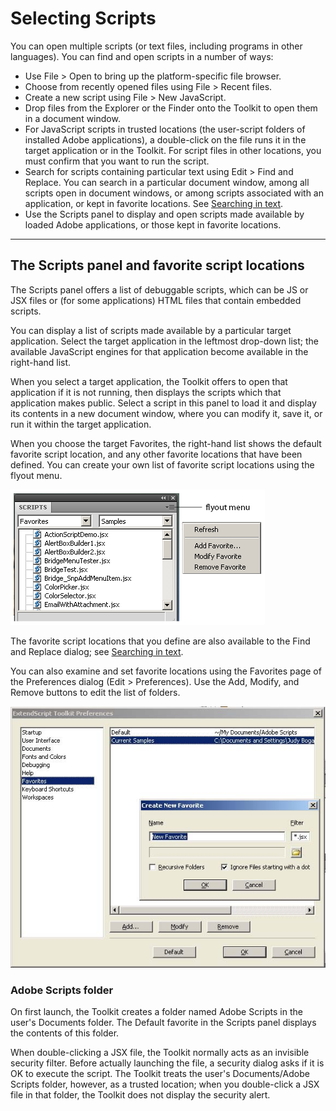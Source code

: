# Selecting Scripts

You can open multiple scripts (or text files, including programs in other languages). You can find and open scripts in a number of ways:

- Use File > Open to bring up the platform-specific file browser.
- Choose from recently opened files using File > Recent files.
- Create a new script using File > New JavaScript.
- Drop files from the Explorer or the Finder onto the Toolkit to open them in a document window.
- For JavaScript scripts in trusted locations (the user-script folders of installed Adobe applications), a double-click on the file runs it in the target application or in the Toolkit. For script files in other locations, you must confirm that you want to run the script.
- Search for scripts containing particular text using Edit > Find and Replace. You can search in a particular document window, among all scripts open in document windows, or among scripts associated with an application, or kept in favorite locations. See [Searching in text](the-script-editor.md#searching-in-text).
- Use the Scripts panel to display and open scripts made available by loaded Adobe applications, or those kept in favorite locations.

---

## The Scripts panel and favorite script locations

The Scripts panel offers a list of debuggable scripts, which can be JS or JSX files or (for some applications) HTML files that contain embedded scripts.

You can display a list of scripts made available by a particular target application. Select the target application in the leftmost drop-down list; the available JavaScript engines for that application become available in the right-hand list.

When you select a target application, the Toolkit offers to open that application if it is not running, then displays the scripts which that application makes public. Select a script in this panel to load it and display its contents in a new document window, where you can modify it, save it, or run it within the target application.

When you choose the target Favorites, the right-hand list shows the default favorite script location, and any other favorite locations that have been defined. You can create your own list of favorite script locations using the flyout menu.

![Scripts panel](extendscript-toolkit/_static/02_the-extendscript-toolkit_selecting-scripts_scripts-panel_panel.png)

The favorite script locations that you define are also available to the Find and Replace dialog; see [Searching in text](the-script-editor.md#searching-in-text).

You can also examine and set favorite locations using the Favorites page of the Preferences dialog (Edit > Preferences). Use the Add, Modify, and Remove buttons to edit the list of folders.

![Scripts favourites](extendscript-toolkit/_static/02_the-extendscript-toolkit_selecting-scripts_scripts-panel_favourites.jpg)

### Adobe Scripts folder

On first launch, the Toolkit creates a folder named Adobe Scripts in the user's Documents folder. The Default favorite in the Scripts panel displays the contents of this folder.

When double-clicking a JSX file, the Toolkit normally acts as an invisible security filter. Before actually launching the file, a security dialog asks if it is OK to execute the script. The Toolkit treats the user's Documents/Adobe Scripts folder, however, as a trusted location; when you double-click a JSX file in that folder, the Toolkit does not display the security alert.
